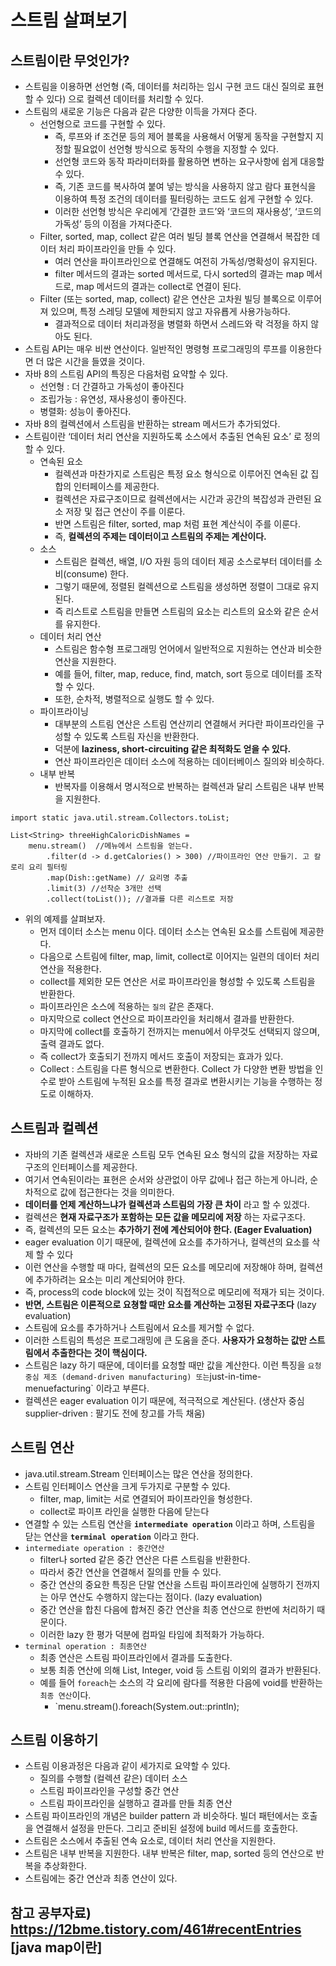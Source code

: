 # 스트림 살펴보기

## 스트림이란 무엇인가?

* 스트림을 이용하면 선언형 (즉, 데이터를 처리하는 임시 구현 코드 대신 질의로 표현할 수 있다) 으로 컬렉션 데이터를 처리할 수 있다.
* 스트림의 새로운 기능은 다음과 같은 다양한 이득을 가져다 준다.
  * 선언형으로 코드를 구현할 수 있다.
    * 즉, 루프와 if 조건문 등의 제어 블록을 사용해서 어떻게 동작을 구현할지 지정할 필요없이 선언형 방식으로 동작의 수행을 지정할 수 있다.
    * 선언형 코드와 동작 파라미터화를 활용하면 변하는 요구사항에 쉽게 대응할 수 있다.
    * 즉, 기존 코드를 복사하여 붙여 넣는 방식을 사용하지 않고 람다 표현식을 이용하여 특정 조건의 데이터를 필터링하는 코드도 쉽게 구현할 수 있다.
    * 이러한 선언형 방식은 우리에게 ‘간결한 코드’와 ‘코드의 재사용성’, ‘코드의 가독성’ 등의 이점을 가져다준다.
  * Filter, sorted, map, collect 같은 여러 빌딩 블록 연산을 연결해서 복잡한 데이터 처리 파이프라인을 만들 수 있다.
    * 여러 연산을 파이프라인으로 연결해도 여전히 가독성/명확성이 유지된다.
    * filter 메서드의 결과는 sorted 메서드로, 다시 sorted의 결과는 map 메서드로, map 메서드의 결과는 collect로 연결이 된다.
  * Filter (또는 sorted, map, collect) 같은 연산은 고차원 빌딩 블록으로 이루어져 있으며, 특정 스레딩 모델에 제한되지 않고 자유룝게 사용가능하다.
    * 결과적으로 데이터 처리과정을 병렬화 하면서 스레드와 락 걱정을 하지 않아도 된다.
* 스트림 API는 매우 비싼 연산이다. 일반적인 명령형 프로그래밍의 루프를 이용한다면 더 많은 시간을 들였을 것이다.
* 자바 8의 스트림 API의 특징은 다음처럼 요약할 수 있다.
  * 선언형 : 더 간결하고 가독성이 좋아진다
  * 조립가능 : 유연성, 재사용성이 좋아진다.
  * 병렬화: 성능이 좋아진다.
* 자바 8의 컬렉션에서 스트림을 반환하는 stream 메서드가 추가되었다.
* 스트림이란 ‘데이터 처리 연산을 지원하도록 소스에서 추출된 연속된 요소’ 로 정의할 수 있다.
  * 연속된 요소
    * 컬렉션과 마찬가지로 스트림은 특정 요소 형식으로 이루어진 연속된 값 집합의 인터페이스를 제공한다.
    * 컬렉션은 자료구조이므로 컬렉션에서는 시간과 공간의 복잡성과 관련된 요소 저장 및 접근 연산이 주를 이룬다.
    * 반면 스트림은 filter, sorted, map 처럼 표현 계산식이 주를 이룬다.
    * 즉, __컬렉션의 주제는 데이터이고 스트림의 주제는 계산이다.__
  * 소스
    * 스트림은 컬렉션, 배열, I/O 자원 등의 데이터 제공 소스로부터 데이터를 소비(consume) 한다.
    * 그렇기 때문에, 정렬된 컬렉션으로 스트림을 생성하면 정렬이 그대로 유지된다.
    * 즉 리스트로 스트림을 만들면 스트림의 요소는 리스트의 요소와 같은 순서를 유지한다.
  * 데이터 처리 연산
    * 스트림은 함수형 프로그래밍 언어에서 일반적으로 지원하는 연산과 비슷한 연산을 지원한다.
    * 예를 들어, filter, map, reduce, find, match, sort 등으로 데이터를 조작할 수 있다.
    * 또한, 순차적, 병렬적으로 실행도 할 수 있다.
  * 파이프라이닝
    * 대부분의 스트림 연산은 스트림 연산끼리 연결해서 커다란 파이프라인을 구성할 수 있도록 스트림 자신을 반환한다.
    * 덕분에 __laziness, short-circuiting 같은 최적화도 얻을 수 있다.__
    * 연산 파이프라인은 데이터 소스에 적용하는 데이터베이스 질의와 비슷하다.
  * 내부 반복
    * 반복자를 이용해서 명시적으로 반복하는 컬렉션과 달리 스트림은 내부 반복을 지원한다.

```
import static java.util.stream.Collectors.toList;

List<String> threeHighCaloricDishNames =
	menu.stream()  //메뉴에서 스트림을 얻는다.
		.filter(d -> d.getCalories() > 300) //파이프라인 연산 만들기. 고 칼로리 요리 필터링
		.map(Dish::getName) // 요리명 추출
		.limit(3) //선착순 3개만 선택
		.collect(toList()); //결과를 다른 리스트로 저장
```
* 위의 예제를 살펴보자.
  * 먼저 데이터 소스는 menu 이다. 데이터 소스는 연속된 요소를 스트림에 제공한다.
  * 다음으로 스트림에 filter, map, limit, collect로 이어지는 일련의 데이터 처리 연산을 적용한다.
  * collect를 제외한 모든 연산은 서로 파이프라인을 형성할 수 있도록 스트림을 반환한다.
  * 파이프라인은 소스에 적용하는 `질의` 같은 존재다.
  * 마지막으로 collect 연산으로 파이프라인을 처리해서 결과를 반환한다.
  * 마지막에 collect를 호출하기 전까지는 menu에서 아무것도 선택되지 않으며, 출력 결과도 없다.
  * 즉 collect가 호출되기 전까지 메서드 호출이 저장되는 효과가 있다.
  * Collect : 스트림을 다른 형식으로 변환한다. Collect 가 다양한 변환 방법을 인수로 받아 스트림에 누적된 요소를 특정 결과로 변환시키는 기능을 수행하는 정도로 이해하자.

## 스트림과 컬렉션

* 자바의 기존 컬렉션과 새로운 스트림 모두 연속된 요소 형식의 값을 저장하는 자료구조의 인터페이스를 제공한다.
* 여기서 연속된이라는 표현은 순서와 상관없이 아무 값에나 접근 하는게 아니라, 순차적으로 값에 접근한다는 것을 의미한다.
* __데이터를 언제 계산하느냐가 컬렉션과 스트림의 가장 큰 차이__ 라고 할 수 있겠다.
* 컬렉션은 __현재 자료구조가 포함하는 모든 값을 메모리에 저장__ 하는 자료구조다.
* 즉, 컬렉션의 모든 요소는 __추가하기 전에 계산되어야 한다. (Eager Evaluation)__
* eager evaluation 이기 때문에, 컬렉션에 요소를 추가하거나, 컬렉션의 요소를 삭제 할 수 있다
* 이런 연산을 수행할 때 마다, 컬렉션의 모든 요소를 메모리에 저장해야 하며, 컬렉션에 추가하려는 요소는 미리 계산되어야 한다.
* 즉, process의 code block에 있는 것이 직접적으로 메모리에 적재가 되는 것이다.
* __반면, 스트림은 이론적으로 요쳥할 때만 요소를 계산하는 고정된 자료구조다__ (lazy evaluation)
* 스트림에 요소를 추가하거나 스트림에서 요소를 제거할 수 없다.
* 이러한 스트림의 특성은 프로그래밍에 큰 도움을 준다. __사용자가 요청하는 값만 스트림에서 추출한다는 것이 핵심이다.__
* 스트림은 lazy 하기 때문에, 데이터를 요청할 때만 값을 계산한다. 이런 특징을 `요청 중심 제조 (demand-driven manufacturing) 또는`just-in-time-menuefacturing` 이라고 부른다.
* 컬렉션은 eager evaluation 이기 때문에, 적극적으로 계산된다. (생산자 중심 supplier-driven :  팔기도 전에 창고를 가득 채움)


## 스트림 연산

* java.util.stream.Stream 인터페이스는 많은 연산을 정의한다.
* 스트림 인터페이스 연산을 크게 두가지로 구분할 수 있다.
  * filter, map, limit는 서로 연결되어 파이프라인을 형성한다.
  * collect로 파이프 라인을 실행한 다음에 닫는다
* 연결할 수 있는 스트림 연산을 __`intermediate operation`__ 이라고 하며, 스트림을 닫는 연산을 __`terminal operation`__ 이라고 한다.
* `intermediate operation : 중간연산`
  * filter나 sorted 같은 중간 연산은 다른 스트림을 반환한다.
  * 따라서 중간 연산을 연결해서 질의를 만들 수 있다.
  * 중간 연산의 중요한 특징은 단말 연산을 스트림 파이프라인에 실행하기 전까지는 아무 연산도 수행하지 않는다는 점이다. (lazy evaluation)
  * 중간 연산을 합친 다음에 합쳐진 중간 연산을 최종 연산으로 한번에 처리하기 때문이다.
  * 이러한 lazy 한 평가 덕분에 컴파일 타임에 최적화가 가능하다.
* `terminal operation : 최종연산`
  * 최종 연산은 스트림 파이프라인에서 결과를 도출한다.
  * 보통 최종 연산에 의해 List, Integer, void 등 스트림 이외의 결과가 반환된다.
  * 예를 들어 `foreach`는 소스의 각 요리에 람다를 적용한 다음에 void를 반환하는 `최종 연산`이다.
    * `menu.stream().foreach(System.out::println);

## 스트림 이용하기

* 스트림 이용과정은 다음과 같이 세가지로 요약할 수 있다.
  * 질의를 수행할 (컬렉션 같은) 데이터 소스
  * 스트림 파이프라인을 구성할 중간 연산
  * 스트림 파이프라인을 실행하고 결과를 만들 최종 연산
* 스트림 파이프라인의 개념은 builder pattern 과 비슷하다. 빌더 패턴에서는 호출을 연결해서 설정을 만든다. 그리고 준비된 설정에 build 메서드를 호출한다.
* 스트림은 소스에서 추출된 연속 요소로, 데이터 처리 연산을 지원한다.
* 스트림은 내부 반복을 지원한다. 내부 반복은 filter, map, sorted 등의 연산으로 반복을 추상화한다.
* 스트림에는 중간 연산과 최종 연산이 있다.



## 참고 공부자료) https://12bme.tistory.com/461#recentEntries [java map이란]
